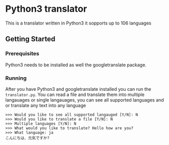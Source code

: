 # Python3 translator
This is a translator written in Python3 it sopports up to 106 languages 

## Getting Started 

### Prerequisites
Python3 needs to be installed as well the googletranslate package.

### Running
After you have Python3 and googletranslate installed you can run the `translator.py`. You can read a file and translate them into multiple langauages or single langauages, you can see all supported languages and or translate any text into any language
```
>>> Would you like to see all supported langauged [Y/N]: N
>>> Would you like to translate a file [Y/N]: N
>>> Multiple languages [Y/N]: N
>>> What would you like to translate? Hello how are you?
>>> What language: ja
こんにちは、元気ですか?
```
